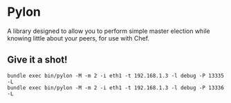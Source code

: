 Pylon
=====
A library designed to allow you to perform simple master election
while knowing little about your peers, for use with Chef.


Give it a shot!
---------------


```
bundle exec bin/pylon -M -m 2 -i eth1 -t 192.168.1.3 -l debug -P 13335 -L
bundle exec bin/pylon -M -m 2 -i eth1 -t 192.168.1.3 -l debug -P 13336 -L
```
